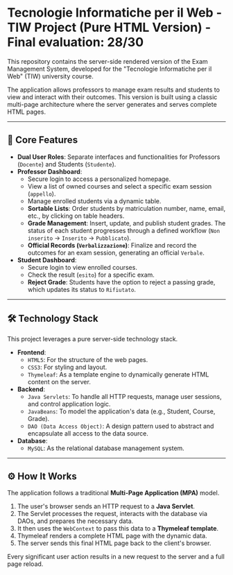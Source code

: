 # Tecnologie Informatiche per il Web - TIW Project (Pure HTML Version) - Final evaluation: 28/30

This repository contains the server-side rendered version of the Exam Management System, developed for the "Tecnologie Informatiche per il Web" (TIW) university course.

The application allows professors to manage exam results and students to view and interact with their outcomes. This version is built using a classic multi-page architecture where the server generates and serves complete HTML pages.

---

## 🚀 Core Features

-   **Dual User Roles**: Separate interfaces and functionalities for Professors (`Docente`) and Students (`Studente`).
-   **Professor Dashboard**:
    -   Secure login to access a personalized homepage.
    -   View a list of owned courses and select a specific exam session (`appello`).
    -   Manage enrolled students via a dynamic table.
    -   **Sortable Lists**: Order students by matriculation number, name, email, etc., by clicking on table headers.
    -   **Grade Management**: Insert, update, and publish student grades. The status of each student progresses through a defined workflow (`Non inserito` -> `Inserito` -> `Pubblicato`).
    -   **Official Records (`Verbalizzazione`)**: Finalize and record the outcomes for an exam session, generating an official `Verbale`.
-   **Student Dashboard**:
    -   Secure login to view enrolled courses.
    -   Check the result (`esito`) for a specific exam.
    -   **Reject Grade**: Students have the option to reject a passing grade, which updates its status to `Rifiutato`.

---

## 🛠️ Technology Stack

This project leverages a pure server-side technology stack.

-   **Frontend**:
    -   `HTML5`: For the structure of the web pages.
    -   `CSS3`: For styling and layout.
    -   `Thymeleaf`: As a template engine to dynamically generate HTML content on the server.
-   **Backend**:
    -   `Java Servlets`: To handle all HTTP requests, manage user sessions, and control application logic.
    -   `JavaBeans`: To model the application's data (e.g., Student, Course, Grade).
    -   `DAO (Data Access Object)`: A design pattern used to abstract and encapsulate all access to the data source.
-   **Database**:
    -   `MySQL`: As the relational database management system.

---

## ⚙️ How It Works

The application follows a traditional **Multi-Page Application (MPA)** model.

1.  The user's browser sends an HTTP request to a **Java Servlet**.
2.  The Servlet processes the request, interacts with the database via DAOs, and prepares the necessary data.
3.  It then uses the `WebContext` to pass this data to a **Thymeleaf template**.
4.  Thymeleaf renders a complete HTML page with the dynamic data.
5.  The server sends this final HTML page back to the client's browser.

Every significant user action results in a new request to the server and a full page reload.
